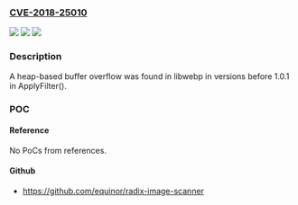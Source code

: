 ### [CVE-2018-25010](https://cve.mitre.org/cgi-bin/cvename.cgi?name=CVE-2018-25010)
![](https://img.shields.io/static/v1?label=Product&message=libwebp&color=blue)
![](https://img.shields.io/static/v1?label=Version&message=n%2Fa&color=blue)
![](https://img.shields.io/static/v1?label=Vulnerability&message=CWE-125&color=brighgreen)

### Description

A heap-based buffer overflow was found in libwebp in versions before 1.0.1 in ApplyFilter().

### POC

#### Reference
No PoCs from references.

#### Github
- https://github.com/equinor/radix-image-scanner

